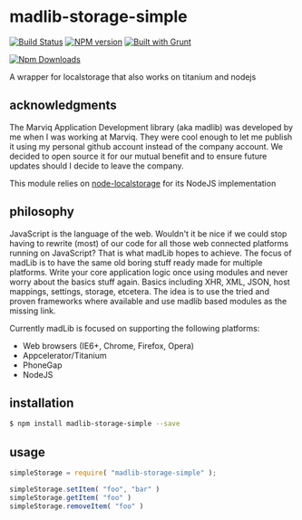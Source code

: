 # madlib-storage-simple
[![Build Status](https://travis-ci.org/Qwerios/madlib-storage-simple.svg?branch=master)](https://travis-ci.org/Qwerios/madlib-storage-simple) [![NPM version](https://badge.fury.io/js/madlib-storage-simple.png)](http://badge.fury.io/js/madlib-storage-simple) [![Built with Grunt](https://cdn.gruntjs.com/builtwith.png)](http://gruntjs.com/)

[![Npm Downloads](https://nodei.co/npm/madlib-storage-simple.png?downloads=true&stars=true)](https://nodei.co/npm/madlib-storage-simple.png?downloads=true&stars=true)

A wrapper for localstorage that also works on titanium and nodejs


## acknowledgments
The Marviq Application Development library (aka madlib) was developed by me when I was working at Marviq. They were cool enough to let me publish it using my personal github account instead of the company account. We decided to open source it for our mutual benefit and to ensure future updates should I decide to leave the company.

This module relies on [node-localstorage](https://github.com/lmaccherone/node-localstorage) for its NodeJS implementation


## philosophy
JavaScript is the language of the web. Wouldn't it be nice if we could stop having to rewrite (most) of our code for all those web connected platforms running on JavaScript? That is what madLib hopes to achieve. The focus of madLib is to have the same old boring stuff ready made for multiple platforms. Write your core application logic once using modules and never worry about the basics stuff again. Basics including XHR, XML, JSON, host mappings, settings, storage, etcetera. The idea is to use the tried and proven frameworks where available and use madlib based modules as the missing link.

Currently madLib is focused on supporting the following platforms:

* Web browsers (IE6+, Chrome, Firefox, Opera)
* Appcelerator/Titanium
* PhoneGap
* NodeJS


## installation
```bash
$ npm install madlib-storage-simple --save
```


## usage
```javascript
simpleStorage = require( "madlib-storage-simple" );

simpleStorage.setItem( "foo", "bar" )
simpleStorage.getItem( "foo" )
simpleStorage.removeItem( "foo" )
```